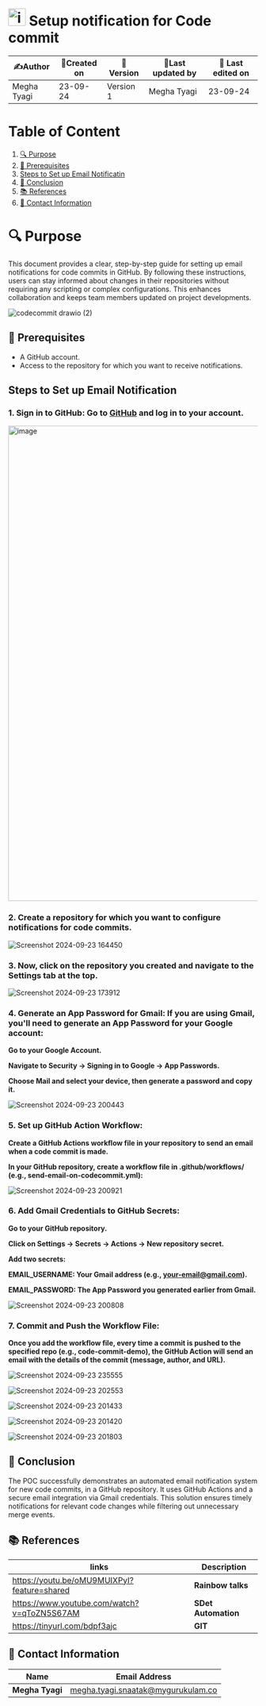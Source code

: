 # <img width="35" alt="image" src="https://github.com/user-attachments/assets/cd1cb06d-90e7-410e-bccc-3a4d645dd6c5"> Setup notification for Code commit


| ✍️Author   | 📅Created on|📌 Version | 📝Last updated by   |📅 Last edited on |
|-------------|-------------|------------|---------------------|------------------|
| Megha Tyagi |  23-09-24   | Version 1  |    Megha Tyagi      | 23-09-24         |



# Table of Content 
1. [🔍 Purpose](#-purpose)
2. [🌟 Prerequisites](#-prerequisites)
3. [Steps to Set up Email Notificatin](#steps-to-set-up-email-notification)
4. [📜 Conclusion](#-conclusion)
5. [📚 References](#-references ) 
6. [📧 Contact Information ](#-contact-information )
   

     
# 🔍 Purpose 
This document provides a clear, step-by-step guide for setting up email notifications for code commits in GitHub. By following these instructions, users can stay informed about changes in their repositories without requiring any scripting or complex configurations. This enhances collaboration and keeps team members updated on project developments.

![codecommit drawio (2)](https://github.com/user-attachments/assets/93433a96-f1ff-45a3-b38d-a198555dcf9a)

## 🌟 Prerequisites
- A GitHub account.
- Access to the repository for which you want to receive notifications.

##  Steps to Set up Email Notification

### 1. **Sign in to GitHub**: Go to [GitHub](https://github.com) and log in to your account.

<img width="958" alt="image" src="https://github.com/user-attachments/assets/d6acff0d-0562-441c-813c-37cfbe5ebeec">

### 2. Create a repository for which you want to configure notifications for code commits.

![Screenshot 2024-09-23 164450](https://github.com/user-attachments/assets/7488354d-04a7-4d07-8d28-6003db689937)

### 3. Now, click on the repository you created and navigate to the Settings tab at the top.

![Screenshot 2024-09-23 173912](https://github.com/user-attachments/assets/1aef0657-d0c8-48b0-9455-da153bc2c312)

### 4. Generate an App Password for Gmail: If you are using Gmail, you'll need to generate an App Password for your Google account:

**Go to your Google Account.**

**Navigate to Security -> Signing in to Google -> App Passwords.**

**Choose Mail and select your device, then generate a password and copy it.**

![Screenshot 2024-09-23 200443](https://github.com/user-attachments/assets/065d60fb-63ab-4ed6-a9d9-449425c6238a)

### 5. Set up GitHub Action Workflow:

**Create a GitHub Actions workflow file in your repository to send an email when a code commit is made.**

**In your GitHub repository, create a workflow file in .github/workflows/ (e.g., send-email-on-codecommit.yml):**

![Screenshot 2024-09-23 200921](https://github.com/user-attachments/assets/e2b44183-c3ca-4533-aff7-c0643f904076)

### 6. Add Gmail Credentials to GitHub Secrets:

**Go to your GitHub repository.**

**Click on Settings -> Secrets -> Actions -> New repository secret.**

**Add two secrets:**

**EMAIL_USERNAME: Your Gmail address (e.g., your-email@gmail.com).**

**EMAIL_PASSWORD: The App Password you generated earlier from Gmail.**

![Screenshot 2024-09-23 200808](https://github.com/user-attachments/assets/8b99b2d8-13b6-4b91-b2bd-52ffc6b12f10)

### 7. Commit and Push the Workflow File:

**Once you add the workflow file, every time a commit is pushed to the specified repo (e.g., code-commit-demo), the GitHub Action will send an email with the details of the commit (message, author, and URL).**

![Screenshot 2024-09-23 235555](https://github.com/user-attachments/assets/8121b4ce-16f5-4847-ab52-0579bc8b8307)

![Screenshot 2024-09-23 202553](https://github.com/user-attachments/assets/4c1b23ab-c3b5-41a7-9851-a4519a3fcaeb)

![Screenshot 2024-09-23 201433](https://github.com/user-attachments/assets/b0d72001-5fa1-4951-a1a8-6dbba9e674d5)

![Screenshot 2024-09-23 201420](https://github.com/user-attachments/assets/04cb5dc1-14c0-4347-9852-aca8fcc78635)

![Screenshot 2024-09-23 201803](https://github.com/user-attachments/assets/1351519b-17b9-4374-b279-90234bc27916)


## 📜 Conclusion
The POC successfully demonstrates an automated email notification system for new code commits, in a GitHub repository. It uses GitHub Actions and a secure email integration via Gmail credentials. This solution ensures timely notifications for relevant code changes while filtering out unnecessary merge events.
 
## 📚 References 
|links | Description |
|-------|------------|
|https://youtu.be/oMU9MUIXPyI?feature=shared|**Rainbow talks** |
|https://www.youtube.com/watch?v=qToZN5S67AM| **SDet Automation**|
|https://tinyurl.com/bdpf3ajc|**GIT**|

## 📧 Contact Information 
|Name|Email Address|
|:---:|:---:|
|**Megha Tyagi**|megha.tyagi.snaatak@mygurukulam.co|




